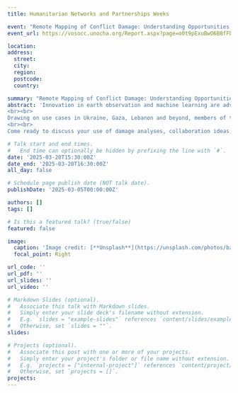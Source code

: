 ```yaml
---
title: Humanitarian Networks and Partnerships Weeks

event: "Remote Mapping of Conflict Damage: Understanding Opportunities & Limitations"
event_url: https://vosocc.unocha.org/Report.aspx?page=o0t9pExuBwO6B8fFbsqXtYaNeR5D2xxxslashxsS3GJOdEN4Lywxxxslashy7nyaAlDwxxxequalxxxequal

location:
address:
  street: 
  city: 
  region: 
  postcode: 
  country: 

summary: "Remote Mapping of Conflict Damage: Understanding Opportunities & Limitations"
abstract: 'Innovation in earth observation and machine learning are advancing remote damage assessment in conflict zones. In response to escalating conflicts and the growing demand for humanitarian data, the Decentralized Damage Mapping Group (DDMG) emerged to coordinate efforts and address critical information gaps. As more information is shared in conflict zones, understanding misinformation, strengths of datasets, and limitations of analyses is increasingly important to navigate data-informed humanitarian decisions based on damage in conflict zones.
<br><br>
Drawing on use cases in Ukraine, Gaza, Lebanon and beyond, members of the group will share how varying approaches to different remote damage-detection methodologies impact data outputs, and how to interpret damage detection results to understand the impact of conflict on affected populations.
<br><br>
Come ready to discuss your use of damage analyses, collaboration ideas, and how data analysts and researchers can increase data transparency and openness in such sensitive contexts. This session is intended for humanitarian practitioners, remote sensing scientists/academics/analysts, government officials/intergovernmental organizations, and anyone interested in mapping conflict damage.'

# Talk start and end times.
#   End time can optionally be hidden by prefixing the line with `#`.
date: '2025-03-20T15:30:00Z'
date_end: '2025-03-20T16:30:00Z'
all_day: false

# Schedule page publish date (NOT talk date).
publishDate: '2025-03-05T00:00:00Z'

authors: []
tags: []

# Is this a featured talk? (true/false)
featured: false

image:
  caption: 'Image credit: [**Unsplash**](https://unsplash.com/photos/bzdhc5b3Bxs)'
  focal_point: Right

url_code: ''
url_pdf: ''
url_slides: ''
url_video: ''

# Markdown Slides (optional).
#   Associate this talk with Markdown slides.
#   Simply enter your slide deck's filename without extension.
#   E.g. `slides = "example-slides"` references `content/slides/example-slides.md`.
#   Otherwise, set `slides = ""`.
slides:

# Projects (optional).
#   Associate this post with one or more of your projects.
#   Simply enter your project's folder or file name without extension.
#   E.g. `projects = ["internal-project"]` references `content/project/deep-learning/index.md`.
#   Otherwise, set `projects = []`.
projects:
---
```

